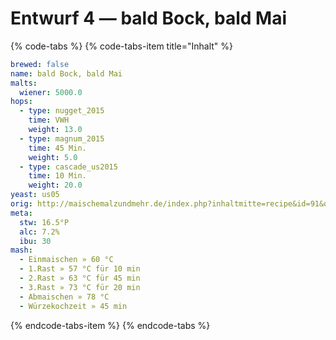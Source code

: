 # Entwurf 4 — bald Bock, bald Mai

{% code-tabs %}
{% code-tabs-item title="Inhalt" %}
```yaml
brewed: false
name: bald Bock, bald Mai
malts:
  wiener: 5000.0
hops:
  - type: nugget_2015
    time: VWH
    weight: 13.0
  - type: magnum_2015
    time: 45 Min.
    weight: 5.0
  - type: cascade_us2015
    time: 10 Min.
    weight: 20.0
yeast: us05
orig: http://maischemalzundmehr.de/index.php?inhaltmitte=recipe&id=91&ordertype=DESC&factoraw=20&factorsha=51&factorhav=10.8&factorha1=15.5&factorha2=6.8
meta:
  stw: 16.5°P
  alc: 7.2%
  ibu: 30
mash:
  - Einmaischen » 60 °C
  - 1.Rast » 57 °C für 10 min
  - 2.Rast » 63 °C für 45 min
  - 3.Rast » 73 °C für 20 min
  - Abmaischen » 78 °C
  - Würzekochzeit » 45 min

```
{% endcode-tabs-item %}
{% endcode-tabs %}

